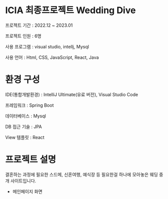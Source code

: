 # ICIA 최종프로젝트 Wedding Dive
프로젝트 기간 : 2022.12 ~ 2023.01

프로젝트 인원 : 6명

사용 프로그램 : visual studio, intellj, Mysql

사용 언어 : Html, CSS, JavaScript, React, Java

# 환경 구성
IDE(통합개발환경) : IntelliJ Ultimate(유료 버전), Visual Studio Code

프레임워크 : Spring Boot

데이터베이스 : Mysql

DB 접근 기술 : JPA

View 템플릿 : React

# 프로젝트 설명
결혼하는 과정에 필요한 스드메, 신혼여행, 예식장 등 필요한걸 하나에 모아놓은 웨딩 중개 사이트입니다.

  + 메인페이지 화면
